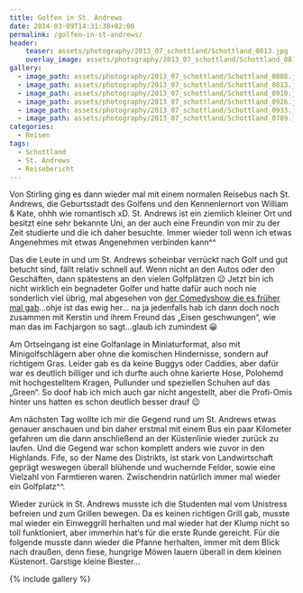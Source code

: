 ```yaml
---
title: Golfen in St. Andrews
date: 2014-03-09T14:31:38+02:00
permalink: /golfen-in-st-andrews/
header:
    teaser: assets/photography/2013_07_schottland/Schottland_0813.jpg
    overlay_image: assets/photography/2013_07_schottland/Schottland_0813.jpg
gallery:
  - image_path: assets/photography/2013_07_schottland/Schottland_0808.jpg
  - image_path: assets/photography/2013_07_schottland/Schottland_0813.jpg
  - image_path: assets/photography/2013_07_schottland/Schottland_0910.jpg
  - image_path: assets/photography/2013_07_schottland/Schottland_0926.jpg
  - image_path: assets/photography/2013_07_schottland/Schottland_0933.jpg
  - image_path: assets/photography/2013_07_schottland/Schottland_0789.jpg
categories:
  - Reisen
tags:
  - Schottland
  - St. Andrews
  - Reisebericht
---
```



Von Stirling ging es dann wieder mal mit einem normalen Reisebus nach St. Andrews, 
die Geburtsstadt des Golfens und den Kennenlernort von William & Kate, ohhh wie romantisch xD. St. Andrews ist ein 
ziemlich kleiner Ort und besitzt eine sehr bekannte Uni, an der auch eine Freundin von mir zu der Zeit studierte und die ich daher besuchte. 
Immer wieder toll wenn ich etwas Angenehmes mit etwas Angenehmen verbinden kann^^

Das die Leute in und um St. Andrews scheinbar verrückt nach Golf und gut betucht sind, fällt relativ schnell auf. 
Wenn nicht an den Autos oder den Geschäften, dann spätestens an den vielen Golfplätzen 😉 
Jetzt bin ich nicht wirklich ein begnadeter Golfer und hatte dafür auch noch nie sonderlich viel übrig, 
mal abgesehen von <a href="http://www.youtube.com/watch?v=pEig1D4sJdI" target="_blank">der Comedyshow die es früher mal gab</a>&#8230;ohje ist das ewig her&#8230; na ja jedenfalls hab ich dann doch noch zusammen mit Kerstin und ihrem Freund das „Eisen geschwungen“, wie man das im Fachjargon so sagt&#8230;glaub ich zumindest 😀

Am Ortseingang ist eine Golfanlage in Miniaturformat, also mit Minigolfschlägern aber ohne die komischen Hindernisse, sondern auf richtigem Gras. 
Leider gab es da keine Buggys oder Caddies, aber dafür war es deutlich billiger und ich durfte auch ohne karierte Hose, 
Polohemd mit hochgestelltem Kragen, Pullunder und speziellen Schuhen auf das „Green“. So doof hab ich mich auch gar nicht angestellt, 
aber die Profi-Omis hinter uns hatten es schon deutlich besser drauf 😉

Am nächsten Tag wollte ich mir die Gegend rund um St. Andrews etwas genauer anschauen und bin daher erstmal mit einem Bus 
ein paar Kilometer gefahren um die dann anschließend an der Küstenlinie wieder zurück zu laufen. 
Und die Gegend war schon komplett anders wie zuvor in den Highlands. Fife, so der Name des Distrikts, 
ist stark von Landwirtschaft geprägt weswegen überall blühende und wuchernde Felder, sowie eine Vielzahl von Farmtieren waren. 
Zwischendrin natürlich immer mal wieder ein Golfplatz^^.

Wieder zurück in St. Andrews musste ich die Studenten mal vom Unistress befreien und zum Grillen bewegen. Da es keinen richtigen Grill gab, 
musste mal wieder ein Einweggrill herhalten und mal wieder hat der Klump nicht so toll funktioniert, 
aber immerhin hat‘s für die erste Runde gereicht. Für die folgende musste dann wieder die Pfanne herhalten, 
immer mit dem Blick nach draußen, denn fiese, hungrige Möwen lauern überall in dem kleinen Küstenort. Garstige kleine Biester&#8230;

{% include gallery %}